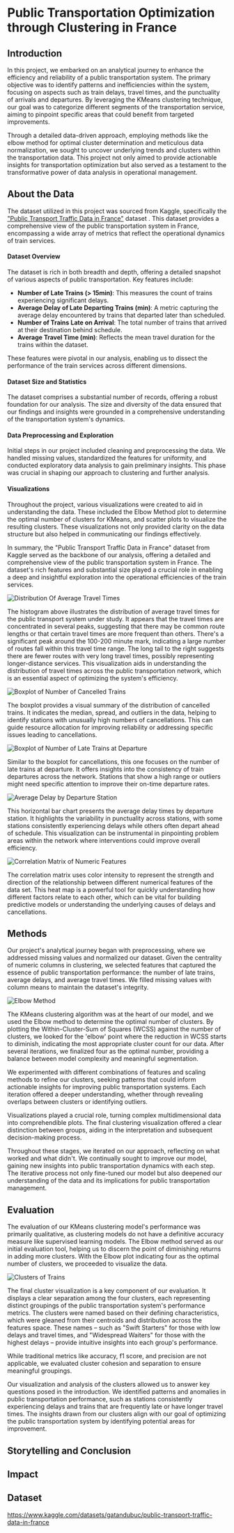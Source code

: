 # Public Transportation Optimization through Clustering in France

## Introduction
In this project, we embarked on an analytical journey to enhance the efficiency and reliability of a public transportation system. The primary objective was to identify patterns and inefficiencies within the system, focusing on aspects such as train delays, travel times, and the punctuality of arrivals and departures. By leveraging the KMeans clustering technique, our goal was to categorize different segments of the transportation service, aiming to pinpoint specific areas that could benefit from targeted improvements.

Through a detailed data-driven approach, employing methods like the elbow method for optimal cluster determination and meticulous data normalization, we sought to uncover underlying trends and clusters within the transportation data. This project not only aimed to provide actionable insights for transportation optimization but also served as a testament to the transformative power of data analysis in operational management.
## About the Data
The dataset utilized in this project was sourced from Kaggle, specifically the ["Public Transport Traffic Data in France"](https://www.kaggle.com/datasets/gatandubuc/public-transport-traffic-data-in-france) dataset . This dataset provides a comprehensive view of the public transportation system in France, encompassing a wide array of metrics that reflect the operational dynamics of train services.

#### Dataset Overview
The dataset is rich in both breadth and depth, offering a detailed snapshot of various aspects of public transportation. Key features include:
- **Number of Late Trains (> 15min)**: This measures the count of trains experiencing significant delays.
- **Average Delay of Late Departing Trains (min)**: A metric capturing the average delay encountered by trains that departed later than scheduled.
- **Number of Trains Late on Arrival**: The total number of trains that arrived at their destination behind schedule.
- **Average Travel Time (min)**: Reflects the mean travel duration for the trains within the dataset.

These features were pivotal in our analysis, enabling us to dissect the performance of the train services across different dimensions.

#### Dataset Size and Statistics
The dataset comprises a substantial number of records, offering a robust foundation for our analysis. The size and diversity of the data ensured that our findings and insights were grounded in a comprehensive understanding of the transportation system's dynamics.

#### Data Preprocessing and Exploration
Initial steps in our project included cleaning and preprocessing the data. We handled missing values, standardized the features for uniformity, and conducted exploratory data analysis to gain preliminary insights. This phase was crucial in shaping our approach to clustering and further analysis.

#### Visualizations
Throughout the project, various visualizations were created to aid in understanding the data. These included the Elbow Method plot to determine the optimal number of clusters for KMeans, and scatter plots to visualize the resulting clusters. These visualizations not only provided clarity on the data structure but also helped in communicating our findings effectively.

In summary, the "Public Transport Traffic Data in France" dataset from Kaggle served as the backbone of our analysis, offering a detailed and comprehensive view of the public transportation system in France. The dataset's rich features and substantial size played a crucial role in enabling a deep and insightful exploration into the operational efficiencies of the train services.


![Distribution Of Average Travel Times](visualizations/DistributionOfAverageTravelTimes.png)

The histogram above illustrates the distribution of average travel times for the public transport system under study. It appears that the travel times are concentrated in several peaks, suggesting that there may be common route lengths or that certain travel times are more frequent than others. There's a significant peak around the 100-200 minute mark, indicating a large number of routes fall within this travel time range. The long tail to the right suggests there are fewer routes with very long travel times, possibly representing longer-distance services. This visualization aids in understanding the distribution of travel times across the public transportation network, which is an essential aspect of optimizing the system's efficiency.



![Boxplot of Number of Cancelled Trains](visualizations/BoxplotOfNumberOfCancelledTrains.png)

The boxplot provides a visual summary of the distribution of cancelled trains. It indicates the median, spread, and outliers in the data, helping to identify stations with unusually high numbers of cancellations. This can guide resource allocation for improving reliability or addressing specific issues leading to cancellations.


![Boxplot of Number of Late Trains at Departure](visualizations/BoxplotOfNumberOfLateTrainsAtDeparture.png)

Similar to the boxplot for cancellations, this one focuses on the number of late trains at departure. It offers insights into the consistency of train departures across the network. Stations that show a high range or outliers might need specific attention to improve their on-time departure rates.


![Average Delay by Departure Station](visualizations/AverageDelayByDepartureStation.png)

This horizontal bar chart presents the average delay times by departure station. It highlights the variability in punctuality across stations, with some stations consistently experiencing delays while others often depart ahead of schedule. This visualization can be instrumental in pinpointing problem areas within the network where interventions could improve overall efficiency.


![Correlation Matrix of Numeric Features](visualizations/CorrelationMatrixOfNumericFeatures.png)

The correlation matrix uses color intensity to represent the strength and direction of the relationship between different numerical features of the data set. This heat map is a powerful tool for quickly understanding how different factors relate to each other, which can be vital for building predictive models or understanding the underlying causes of delays and cancellations.


## Methods
Our project's analytical journey began with preprocessing, where we addressed missing values and normalized our dataset. Given the centrality of numeric columns in clustering, we selected features that captured the essence of public transportation performance: the number of late trains, average delays, and average travel times. We filled missing values with column means to maintain the dataset's integrity.

![Elbow Method](visualizations/ElbowMethodAnnotated.png)

The KMeans clustering algorithm was at the heart of our model, and we used the Elbow method to determine the optimal number of clusters. By plotting the Within-Cluster-Sum of Squares (WCSS) against the number of clusters, we looked for the 'elbow' point where the reduction in WCSS starts to diminish, indicating the most appropriate cluster count for our data. After several iterations, we finalized four as the optimal number, providing a balance between model complexity and meaningful segmentation.


We experimented with different combinations of features and scaling methods to refine our clusters, seeking patterns that could inform actionable insights for improving public transportation systems. Each iteration offered a deeper understanding, whether through revealing overlaps between clusters or identifying outliers.

Visualizations played a crucial role, turning complex multidimensional data into comprehendible plots. The final clustering visualization offered a clear distinction between groups, aiding in the interpretation and subsequent decision-making process.

Throughout these stages, we iterated on our approach, reflecting on what worked and what didn't. We continually sought to improve our model, gaining new insights into public transportation dynamics with each step. The iterative process not only fine-tuned our model but also deepened our understanding of the data and its implications for public transportation management.

## Evaluation
The evaluation of our KMeans clustering model's performance was primarily qualitative, as clustering models do not have a definitive accuracy measure like supervised learning models. The Elbow method served as our initial evaluation tool, helping us to discern the point of diminishing returns in adding more clusters. With the Elbow plot indicating four as the optimal number of clusters, we proceeded to visualize the data.

![Clusters of Trains](visualizations/ClustersOfTrains.png)


The final cluster visualization is a key component of our evaluation. It displays a clear separation among the four clusters, each representing distinct groupings of the public transportation system's performance metrics. The clusters were named based on their defining characteristics, which were gleaned from their centroids and distribution across the features space. These names – such as "Swift Starters" for those with low delays and travel times, and "Widespread Waiters" for those with the highest delays – provide intuitive insights into each group's performance.

While traditional metrics like accuracy, f1 score, and precision are not applicable, we evaluated cluster cohesion and separation to ensure meaningful groupings.

Our visualization and analysis of the clusters allowed us to answer key questions posed in the introduction. We identified patterns and anomalies in public transportation performance, such as stations consistently experiencing delays and trains that are frequently late or have longer travel times. The insights drawn from our clusters align with our goal of optimizing the public transportation system by identifying potential areas for improvement.



## Storytelling and Conclusion

## Impact

## Dataset
https://www.kaggle.com/datasets/gatandubuc/public-transport-traffic-data-in-france

